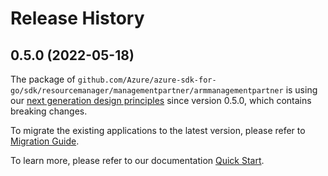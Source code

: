 # Release History

## 0.5.0 (2022-05-18)

The package of `github.com/Azure/azure-sdk-for-go/sdk/resourcemanager/managementpartner/armmanagementpartner` is using our [next generation design principles](https://azure.github.io/azure-sdk/general_introduction.html) since version 0.5.0, which contains breaking changes.

To migrate the existing applications to the latest version, please refer to [Migration Guide](https://aka.ms/azsdk/go/mgmt/migration).

To learn more, please refer to our documentation [Quick Start](https://aka.ms/azsdk/go/mgmt).